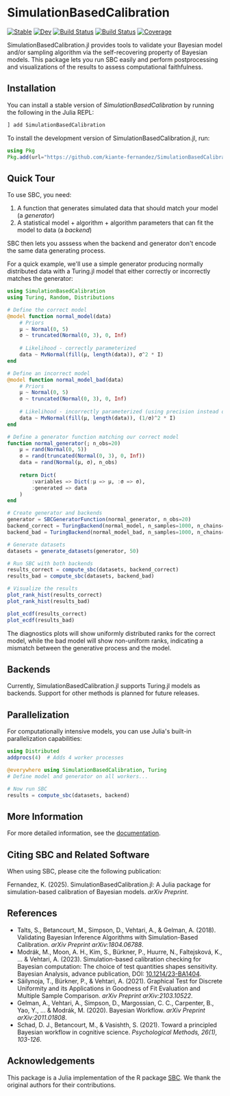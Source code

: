 # SimulationBasedCalibration

[![Stable](https://img.shields.io/badge/docs-stable-blue.svg)](https://kiante-fernandez.github.io/SimulationBasedCalibration.jl/stable/)
[![Dev](https://img.shields.io/badge/docs-dev-blue.svg)](https://kiante-fernandez.github.io/SimulationBasedCalibration.jl/dev/)
[![Build Status](https://github.com/kiante-fernandez/SimulationBasedCalibration.jl/actions/workflows/CI.yml/badge.svg?branch=main)](https://github.com/kiante-fernandez/SimulationBasedCalibration.jl/actions/workflows/CI.yml?query=branch%3Amain)
[![Build Status](https://app.travis-ci.com/kiante-fernandez/SimulationBasedCalibration.jl.svg?branch=main)](https://app.travis-ci.com/kiante-fernandez/SimulationBasedCalibration.jl)
[![Coverage](https://codecov.io/gh/kiante-fernandez/SimulationBasedCalibration.jl/branch/main/graph/badge.svg)](https://codecov.io/gh/kiante-fernandez/SimulationBasedCalibration.jl)

SimulationBasedCalibration.jl provides tools to validate your Bayesian model and/or sampling algorithm via the self-recovering property of Bayesian models. This package lets you run SBC easily and perform postprocessing and visualizations of the results to assess computational faithfulness.

## Installation

You can install a stable version of *SimulationBasedCalibration* by running the following in the Julia REPL:

```julia
] add SimulationBasedCalibration
```

To install the development version of SimulationBasedCalibration.jl, run:

```julia
using Pkg
Pkg.add(url="https://github.com/kiante-fernandez/SimulationBasedCalibration.jl")
```

## Quick Tour

To use SBC, you need:
1. A function that generates simulated data that should match your model (a _generator_)
2. A statistical model + algorithm + algorithm parameters that can fit the model to data (a _backend_)

SBC then lets you asssess when the backend and generator don't encode the same data generating process.

For a quick example, we'll use a simple generator producing normally distributed data with a Turing.jl model that either correctly or incorrectly matches the generator:

```julia
using SimulationBasedCalibration
using Turing, Random, Distributions

# Define the correct model
@model function normal_model(data)
    # Priors
    μ ~ Normal(0, 5)
    σ ~ truncated(Normal(0, 3), 0, Inf)
    
    # Likelihood - correctly parameterized
    data ~ MvNormal(fill(μ, length(data)), σ^2 * I)
end

# Define an incorrect model
@model function normal_model_bad(data)
    # Priors 
    μ ~ Normal(0, 5)
    σ ~ truncated(Normal(0, 3), 0, Inf)
    
    # Likelihood - incorrectly parameterized (using precision instead of sd)
    data ~ MvNormal(fill(μ, length(data)), (1/σ)^2 * I)
end

# Define a generator function matching our correct model
function normal_generator(; n_obs=20)
    μ = rand(Normal(0, 5))
    σ = rand(truncated(Normal(0, 3), 0, Inf))
    data = rand(Normal(μ, σ), n_obs)
    
    return Dict(
        :variables => Dict(:μ => μ, :σ => σ),
        :generated => data
    )
end

# Create generator and backends
generator = SBCGeneratorFunction(normal_generator, n_obs=20)
backend_correct = TuringBackend(normal_model, n_samples=1000, n_chains=2)
backend_bad = TuringBackend(normal_model_bad, n_samples=1000, n_chains=2)

# Generate datasets
datasets = generate_datasets(generator, 50)

# Run SBC with both backends
results_correct = compute_sbc(datasets, backend_correct)
results_bad = compute_sbc(datasets, backend_bad)

# Visualize the results
plot_rank_hist(results_correct)
plot_rank_hist(results_bad)

plot_ecdf(results_correct)
plot_ecdf(results_bad)
```

The diagnostics plots will show uniformly distributed ranks for the correct model, while the bad model will show non-uniform ranks, indicating a mismatch between the generative process and the model.

## Backends

Currently, SimulationBasedCalibration.jl supports Turing.jl models as backends. Support for other methods is planned for future releases.

## Parallelization

For computationally intensive models, you can use Julia's built-in parallelization capabilities:

```julia
using Distributed
addprocs(4)  # Adds 4 worker processes

@everywhere using SimulationBasedCalibration, Turing
# Define model and generator on all workers...

# Now run SBC
results = compute_sbc(datasets, backend)
```

## More Information

For more detailed information, see the [documentation](https://kiante-fernandez.github.io/SimulationBasedCalibration.jl/stable/).

## Citing SBC and Related Software

When using SBC, please cite the following publication:

Fernandez, K. (2025). SimulationBasedCalibration.jl: A Julia package for simulation-based calibration of Bayesian models. *arXiv Preprint*.

## References

* Talts, S., Betancourt, M., Simpson, D., Vehtari, A., & Gelman, A. (2018). Validating Bayesian Inference Algorithms with Simulation-Based Calibration. *arXiv Preprint arXiv:1804.06788*.
* Modrák, M., Moon, A. H., Kim, S., Bürkner, P., Huurre, N., Faltejsková, K., ... & Vehtari, A. (2023). Simulation-based calibration checking for Bayesian computation: The choice of test quantities shapes sensitivity. Bayesian Analysis, advance publication, DOI: [10.1214/23-BA1404](https://doi.org/10.1214/23-BA1404).
* Säilynoja, T., Bürkner, P., & Vehtari, A. (2021). Graphical Test for Discrete Uniformity and its Applications in Goodness of Fit Evaluation and Multiple Sample Comparison. *arXiv Preprint arXiv:2103.10522*.
* Gelman, A., Vehtari, A., Simpson, D., Margossian, C. C., Carpenter, B., Yao, Y., ... & Modrák, M. (2020). Bayesian Workflow. *arXiv Preprint arXiv:2011.01808*.
* Schad, D. J., Betancourt, M., & Vasishth, S. (2021). Toward a principled Bayesian workflow in cognitive science. *Psychological Methods, 26(1), 103-126*.

## Acknowledgements

This package is a Julia implementation of the R package [SBC](https://github.com/hyunjimoon/SBC). We thank the original authors for their contributions.
